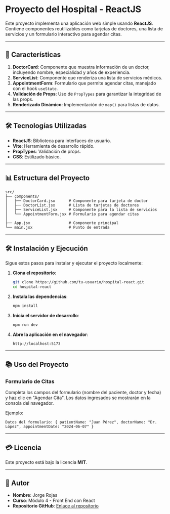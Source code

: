 # Proyecto del Hospital - ReactJS

Este proyecto implementa una aplicación web simple usando **ReactJS**. Contiene componentes reutilizables como tarjetas de doctores, una lista de servicios y un formulario interactivo para agendar citas.

---

## 🚀 Características

1. **DoctorCard**: Componente que muestra información de un doctor, incluyendo nombre, especialidad y años de experiencia.
2. **ServiceList**: Componente que renderiza una lista de servicios médicos.
3. **AppointmentForm**: Formulario que permite agendar citas, manejado con el hook `useState`.
4. **Validación de Props**: Uso de `PropTypes` para garantizar la integridad de las props.
5. **Renderizado Dinámico**: Implementación de `map()` para listas de datos.

---

## 🛠️ Tecnologías Utilizadas

- **ReactJS**: Biblioteca para interfaces de usuario.
- **Vite**: Herramienta de desarrollo rápido.
- **PropTypes**: Validación de props.
- **CSS**: Estilizado básico.

---

## 📊 Estructura del Proyecto

```plaintext
src/
├── components/
│   ├── DoctorCard.jsx      # Componente para tarjeta de doctor
│   ├── DoctorList.jsx      # Lista de tarjetas de doctores
│   ├── ServiceList.jsx     # Componente para la lista de servicios
│   └── AppointmentForm.jsx # Formulario para agendar citas
│
├── App.jsx                 # Componente principal
└── main.jsx                # Punto de entrada
```

---

## 🛠️ Instalación y Ejecución

Sigue estos pasos para instalar y ejecutar el proyecto localmente:

1. **Clona el repositorio**:
   ```bash
   git clone https://github.com/tu-usuario/hospital-react.git
   cd hospital-react
   ```

2. **Instala las dependencias**:
   ```bash
   npm install
   ```

3. **Inicia el servidor de desarrollo**:
   ```bash
   npm run dev
   ```

4. **Abre la aplicación en el navegador**:
   ```plaintext
   http://localhost:5173
   ```

---

## 📚 Uso del Proyecto

### Formulario de Citas
Completa los campos del formulario (nombre del paciente, doctor y fecha) y haz clic en "Agendar Cita". Los datos ingresados se mostrarán en la consola del navegador.

Ejemplo:
```plaintext
Datos del formulario: { patientName: "Juan Pérez", doctorName: "Dr. López", appointmentDate: "2024-06-07" }
```

---

## 💳 Licencia

Este proyecto está bajo la licencia **MIT**.

---

## 👤 Autor

- **Nombre**: Jorge Rojas
- **Curso**: Módulo 4 - Front End con React
- **Repositorio GitHub**: [Enlace al repositorio](https://github.com/janroge/hospital-react)
